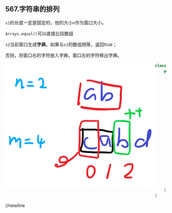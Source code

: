 ## 567.字符串的排列

`s1`的长度一定是固定的，他的大小`n`作为窗口大小。

`Arrays.equal()`可以直接比较数组

`s2`当前窗口生成**字典**，如果与`s1`的数组相等，返回true；

否则，将窗口右的字符放入字典，窗口左的字符移出字典。

<img align="left" src="./576.png" />

```JAVA
class Solution {
    public boolean checkInclusion(String s1, String s2) {
        int n = s1.length(); //window's size
        int m = s2.length();   
        if(n > m)
            return false;
        
        int[] arr1 = new int[26];
        int[] arr2 = new int[26];
        for(int i=0; i < n; i++){
            arr1[s1.charAt(i) - 'a']++;
            arr2[s2.charAt(i) - 'a']++;
        }
        if(Arrays.equals(arr1, arr2))
            return true;
 
        for(int i=n; i < m; i++){
            arr2[s2.charAt(i) - 'a']++;
            arr2[s2.charAt(i-n) - 'a']--;
            if(Arrays.equals(arr1, arr2))
                return true;          
        }
        return false;
    }
}
```
//newline
